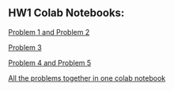 ## HW1 Colab Notebooks:

[Problem 1 and Problem 2](https://colab.research.google.com/drive/1aMZcJqAnfNXNQM8-bTLnmVT836Yi6Ars)

[Problem 3](https://colab.research.google.com/drive/1REPUXJHcI133GspindTENldDgmDx5fvE)

[Problem 4 and Problem 5](https://colab.research.google.com/drive/1x5GCF102w7f4upbtkcFYZY-8GgyU7HYK)

[All the problems together in one colab notebook](https://colab.research.google.com/drive/1Ee8L7LbO7XObIu-MNWuuJXHFqylpIBDe)
